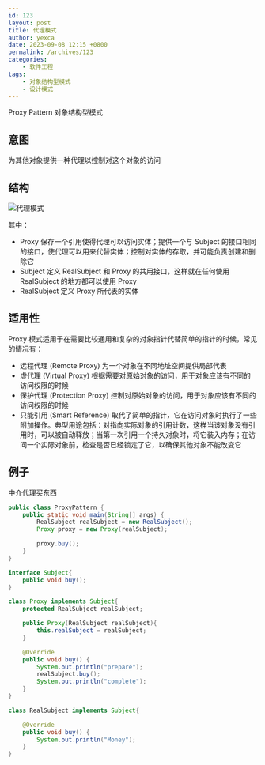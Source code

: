 ```yaml
---
id: 123
layout: post
title: 代理模式
author: yexca
date: 2023-09-08 12:15 +0800
permalink: /archives/123
categories:
    - 软件工程
tags:
    - 对象结构型模式
    - 设计模式
---
```


Proxy Pattern 对象结构型模式

## 意图

为其他对象提供一种代理以控制对这个对象的访问

## 结构

![代理模式](https://cdn.statically.io/gh/yexca/image_hosting@master/2023/03-设计模式/代理模式.1lw7cilzkxds.webp)

其中：

* Proxy 保存一个引用使得代理可以访问实体；提供一个与 Subject 的接口相同的接口，使代理可以用来代替实体；控制对实体的存取，并可能负责创建和删除它
* Subject 定义 RealSubject 和 Proxy 的共用接口，这样就在任何使用 RealSubject 的地方都可以使用 Proxy
* RealSubject 定义 Proxy 所代表的实体

## 适用性

Proxy 模式适用于在需要比较通用和复杂的对象指针代替简单的指针的时候，常见的情况有：

* 远程代理 (Remote Proxy) 为一个对象在不同地址空间提供局部代表
* 虚代理 (Virtual Proxy) 根据需要对原始对象的访问，用于对象应该有不同的访问权限的时候
* 保护代理 (Protection Proxy) 控制对原始对象的访问，用于对象应该有不同的访问权限的时候
* 只能引用 (Smart Reference) 取代了简单的指针，它在访问对象时执行了一些附加操作。典型用途包括：对指向实际对象的引用计数，这样当该对象没有引用时，可以被自动释放；当第一次引用一个持久对象时，将它装入内存；在访问一个实际对象前，检查是否已经锁定了它，以确保其他对象不能改变它

## 例子

中介代理买东西

```java
public class ProxyPattern {
    public static void main(String[] args) {
        RealSubject realSubject = new RealSubject();
        Proxy proxy = new Proxy(realSubject);

        proxy.buy();
    }
}

interface Subject{
    public void buy();
}

class Proxy implements Subject{
    protected RealSubject realSubject;

    public Proxy(RealSubject realSubject){
        this.realSubject = realSubject;
    }

    @Override
    public void buy() {
        System.out.println("prepare");
        realSubject.buy();
        System.out.println("complete");
    }
}

class RealSubject implements Subject{

    @Override
    public void buy() {
        System.out.println("Money");
    }
}
```

